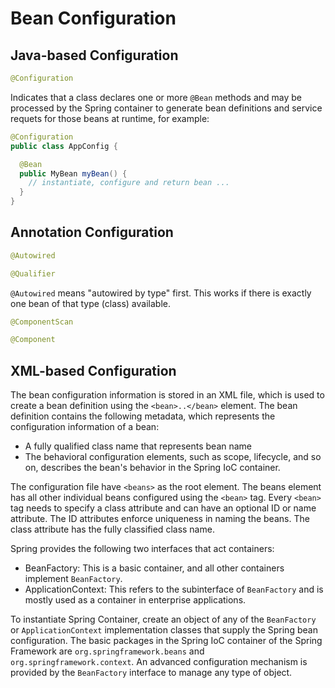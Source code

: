 # Bean Configuration

## Java-based Configuration
```java
@Configuration
```
Indicates that a class declares one or more `@Bean` methods and may be processed by the Spring container to generate
bean definitions and service requets for those beans at runtime, for example:
```java
@Configuration
public class AppConfig {

  @Bean
  public MyBean myBean() {
    // instantiate, configure and return bean ...
  }
}
```

## Annotation Configuration

```java
@Autowired

@Qualifier
```
`@Autowired` means "autowired by type" first.
This works if there is exactly one bean of that type (class) available.

```java
@ComponentScan

@Component
```

## XML-based Configuration

The bean configuration information is stored in an XML file, which is used to create a bean definition using the
`<bean>..</bean>` element.
The bean definition contains the following metadata, which represents the configuration information of a bean:
* A fully qualified class name that represents bean name
* The behavioral configuration elements, such as scope, lifecycle, and so on, describes the bean's behavior in the
Spring IoC container.

The configuration file have `<beans>` as the root element.
The beans element has all other individual beans configured using the `<bean>` tag.
Every `<bean>` tag needs to specify a class attribute and can have an optional ID or name attribute.
The ID attributes enforce uniqueness in naming the beans.
The class attribute has the fully classified class name.

Spring provides the following two interfaces that act containers:
* BeanFactory: This is a basic container, and all other containers implement `BeanFactory`.
* ApplicationContext: This refers to the subinterface of `BeanFactory` and is mostly used as a container in enterprise
applications.

To instantiate Spring Container, create an object of any of the `BeanFactory` or `ApplicationContext` implementation
classes that supply the Spring bean configuration.
The basic packages in the Spring IoC container of the Spring Framework are `org.springframework.beans` and
`org.springframework.context`. An advanced configuration mechanism is provided by the `BeanFactory` interface to manage
any type of object.
